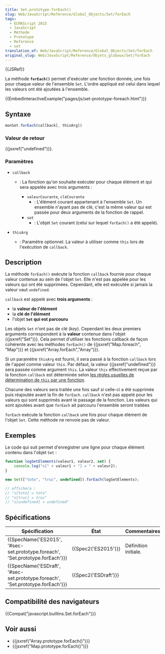 ```yaml
---
title: Set.prototype.forEach()
slug: Web/JavaScript/Reference/Global_Objects/Set/forEach
tags:
  - ECMAScript 2015
  - JavaScript
  - Méthode
  - Prototype
  - Reference
  - set
translation_of: Web/JavaScript/Reference/Global_Objects/Set/forEach
original_slug: Web/JavaScript/Reference/Objets_globaux/Set/forEach
---
```

{{JSRef}}

La méthode **`forEach()`** permet d'exécuter une fonction donnée, une fois pour chaque valeur de l'ensemble `Set`. L'ordre appliqué est celui dans lequel les valeurs ont été ajoutées à l'ensemble.

{{EmbedInteractiveExample("pages/js/set-prototype-foreach.html")}}

## Syntaxe

```js
monSet.forEach(callback[, thisArg])
```

### Valeur de retour

{{jsxref("undefined")}}.

### Paramètres

- `callback`

  - : La fonction qu'on souhaite exécuter pour chaque élément et qui sera appelée avec trois arguments :

    - `valeurCourante`, `cléCourante`
      - : L'élément courant appartenant à l'ensemble `Set`. Un ensemble n'ayant pas de clé, c'est la même valeur qui est passée pour deux arguments de la fonction de rappel.
    - `set`
      - : L'objet `Set` courant (celui sur lequel `forEach()` a été appelé).

- `thisArg`
  - : Paramètre optionnel. La valeur à utiliser comme `this` lors de l'exécution de `callback`.

## Description

La méthode `forEach()` exécute la fonction `callback` fournie pour chaque valeur contenue au sein de l'objet `Set`. Elle n'est pas appelée pour les valeurs qui ont été supprimées. Cependant, elle est exécutée si jamais la valeur vaut `undefined`.

`callback` est appelé avec **trois arguments** :

- la **valeur de l'élément**
- la **clé de l'élément**
- l'objet **`Set` qui est parcouru**

Les objets `Set` n'ont pas de clé (_key_). Cependant les deux premiers arguments correspondent à la **valeur** contenue dans l'objet {{jsxref("Set")}}. Cela permet d'utiliser les fonctions callback de façon cohérente avec les méthodes `forEach()` de {{jsxref("Map.foreach", "Map")}} et {{jsxref("Array.forEach","Array")}}.

Si un paramètre `thisArg` est fourni, il sera passé à la fonction `callback` lors de l'appel comme valeur `this`. Par défaut, la valeur {{jsxref("undefined")}} sera passée comme argument `this`. La valeur `this` effectivement reçue par la fonction `callback` est déterminée selon [les règles usuelles de détermination de `this` par une fonction](/fr/docs/Web/JavaScript/Reference/Opérateurs/L_opérateur_this).

Chacune des valeurs sera traitée une fois sauf si celle-ci a été supprimée puis réajoutée avant la fin de `forEach`. `callback` n'est pas appelé pour les valeurs qui sont supprimés avant le passage de la fonction. Les valeurs qui sont ajoutées avant que `forEach` ait parcouru l'ensemble seront traitées

`forEach` exécute la fonction `callback` une fois pour chaque élément de l'objet `Set`. Cette méthode ne renvoie pas de valeur.

## Exemples

Le code qui suit permet d'enregistrer une ligne pour chaque élément contenu dans l'objet `Set` :

```js
function logSetElements(valeur1, valeur2, set) {
    console.log("s[" + valeur1 + "] = " + valeur2);
}

new Set(["toto", "truc", undefined]).forEach(logSetElements);

// affichera :
// "s[toto] = toto"
// "s[truc] = truc"
// "s[undefined] = undefined"
```

## Spécifications

| Spécification                                                                                            | État                         | Commentaires         |
| -------------------------------------------------------------------------------------------------------- | ---------------------------- | -------------------- |
| {{SpecName('ES2015', '#sec-set.prototype.foreach', 'Set.prototype.forEach')}} | {{Spec2('ES2015')}}     | Définition initiale. |
| {{SpecName('ESDraft', '#sec-set.prototype.foreach', 'Set.prototype.forEach')}} | {{Spec2('ESDraft')}} |                      |

## Compatibilité des navigateurs

{{Compat("javascript.builtins.Set.forEach")}}

## Voir aussi

- {{jsxref("Array.prototype.forEach()")}}
- {{jsxref("Map.prototype.forEach()")}}
